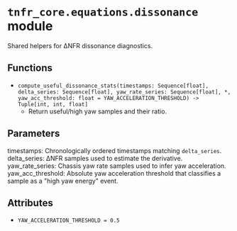 # `tnfr_core.equations.dissonance` module
Shared helpers for ΔNFR dissonance diagnostics.

## Functions
- `compute_useful_dissonance_stats(timestamps: Sequence[float], delta_series: Sequence[float], yaw_rate_series: Sequence[float], *, yaw_acc_threshold: float = YAW_ACCELERATION_THRESHOLD) -> Tuple[int, int, float]`
  - Return useful/high yaw samples and their ratio.

Parameters
----------
timestamps:
    Chronologically ordered timestamps matching ``delta_series``.
delta_series:
    ΔNFR samples used to estimate the derivative.
yaw_rate_series:
    Chassis yaw rate samples used to infer yaw acceleration.
yaw_acc_threshold:
    Absolute yaw acceleration threshold that classifies a sample as a
    "high yaw energy" event.

## Attributes
- `YAW_ACCELERATION_THRESHOLD = 0.5`

